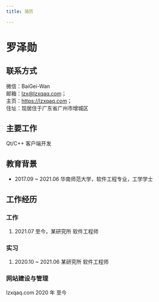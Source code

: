 ```yaml
---
title: 简历

---
```



# 罗泽勋

## 联系方式
微信：BaiGei-Wan  
邮箱：lzx@lzxqaq.com；  
主页：<https://lzxqaq.com>；  
住址：现居住于广东省广州市增城区

## 主要工作

Qt/C++ 客户端开发

## 教育背景

- 2017.09 ~ 2021.06 华南师范大学，软件工程专业，工学学士  

## 工作经历

### 工作

1. 2021.07 至今，某研究所 软件工程师

### 实习

1. 2020.10 ~ 2021.06 某研究所 软件工程师

### 网站建设与管理

lzxqaq.com 2020 年 至今
